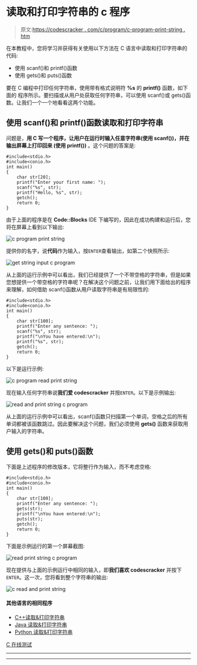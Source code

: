 # 读取和打印字符串的 c 程序

> 原文:[https://codescracker . com/c/program/c-program-print-string . htm](https://codescracker.com/c/program/c-program-print-string.htm)

在本教程中，您将学习并获得有关使用以下方法在 C 语言中读取和打印字符串的代码:

*   使用 scanf()和 printf()函数
*   使用 gets()和 puts()函数

要在 C 编程中打印任何字符串，使用带有格式说明符 **%s** 的 **printf()** 函数，如下面的 程序所示。要扫描或从用户处获取任何字符串，可以使用 scanf()或 gets()函数。让我们一个一个地看看这两个功能。

## 使用 scanf()和 printf()函数读取和打印字符串

问题是，**用 C 写一个程序，让用户在运行时输入任意字符串(使用 scanf())，并在输出屏幕上打印回来 (使用 printf())** 。这个问题的答案是:

```
#include<stdio.h>
#include<conio.h>
int main()
{
    char str[20];
    printf("Enter your first name: ");
    scanf("%s", str);
    printf("Hello, %s", str);
    getch();
    return 0;
}
```

由于上面的程序是在 **Code::Blocks** IDE 下编写的，因此在成功构建和运行后，您将在屏幕上看到以下输出:

![c program print string](../Images/ca62b4aa6b45ea64e2d43d0a5af7a125.png)

提供你的名字，说**代码**作为输入，按`ENTER`查看输出，如第二个快照所示:

![get string input c program](../Images/f979718f226e66ecb29598d4507a7f24.png)

从上面的运行示例中可以看出，我们已经提供了一个不带空格的字符串，但是如果您想提供一个带空格的字符串呢？在解决这个问题之前，让我们用下面给出的程序来理解，如何借助 scanf()函数从用户读取字符串是有局限性的:

```
#include<stdio.h>
#include<conio.h>
int main()
{
    char str[100];
    printf("Enter any sentence: ");
    scanf("%s", str);
    printf("\nYou have entered:\n");
    printf("%s", str);
    getch();
    return 0;
}
```

以下是运行示例:

![c program read print string](../Images/bf515352fd745ce36e145410aa04e1f6.png)

现在输入任何字符串说**我们爱 codescracker** 并按`ENTER`。以下是示例输出:

![read and print string c program](../Images/3b0d2566d5e8ba283f6c8c7eb3a4ba6c.png)

从上面的运行示例中可以看出，scanf()函数只扫描第一个单词，空格之后的所有单词都被该函数跳过。因此要解决这个问题，我们必须使用 **gets()** 函数来获取用户输入的字符串。

## 使用 gets()和 puts()函数

下面是上述程序的修改版本，它将整行作为输入，而不考虑空格:

```
#include<stdio.h>
#include<conio.h>
int main()
{
    char str[100];
    printf("Enter any sentence: ");
    gets(str);
    printf("\nYou have entered:\n");
    puts(str);
    getch();
    return 0;
}
```

下面是示例运行的第一个屏幕截图:

![read print string c program](../Images/52042ccd942c9a926313dd61fd4806fb.png)

现在提供与上面的示例运行中相同的输入，即**我们喜欢 codescracker** 并按下 `ENTER`。这一次，您将看到整个字符串的输出:

![c read and print string](../Images/8fb1fd8dbaf61abf414c19407f4f554f.png)

#### 其他语言的相同程序

*   [C++读取&打印字符串](/cpp/program/cpp-program-print-string.htm)
*   [Java 读取&打印字符串](/java/program/java-program-print-string.htm)
*   [Python 读取&打印字符串](/python/program/python-program-print-string.htm)

[C 在线测试](/exam/showtest.php?subid=2)

* * *

* * *